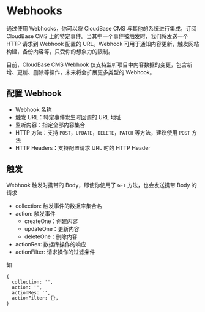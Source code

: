 # Webhooks

通过使用 Webhooks，你可以将 CloudBase CMS 与其他的系统进行集成，订阅 CloudBase CMS 上的特定事件。当其中一个事件被触发时，我们将发送一个 HTTP 请求到 Webhook 配置的 URL。Webhook 可用于通知内容更新，触发网站构建，备份内容等，只受你的想象力的限制。

目前，CloudBase CMS Webhook 仅支持监听项目中内容数据的变更，包含新增、更新、删除等操作，未来将会扩展更多类型的 Webhook。

## 配置 Webhook

- Webhook 名称
- 触发 URL：特定事件发生时回调的 URL 地址
- 监听内容：指定全部内容集合
- HTTP 方法：支持 `POST`，`UPDATE`，`DELETE`，`PATCH` 等方法，建议使用 `POST` 方法
- HTTP Headers：支持配置请求 URL 时的 HTTP Header

## 触发

Webhook 触发时携带的 Body，即使你使用了 `GET` 方法，也会发送携带 Body 的请求

- collection: 触发事件的数据库集合名
- action: 触发事件
  - createOne：创建内容
  - updateOne：更新内容
  - deleteOne：删除内容
- actionRes: 数据库操作的响应
- actionFilter: 请求操作的过滤条件

如

```
{
  collection: '',
  action: '',
  actionRes: '',
  actionFilter: {},
}
```
